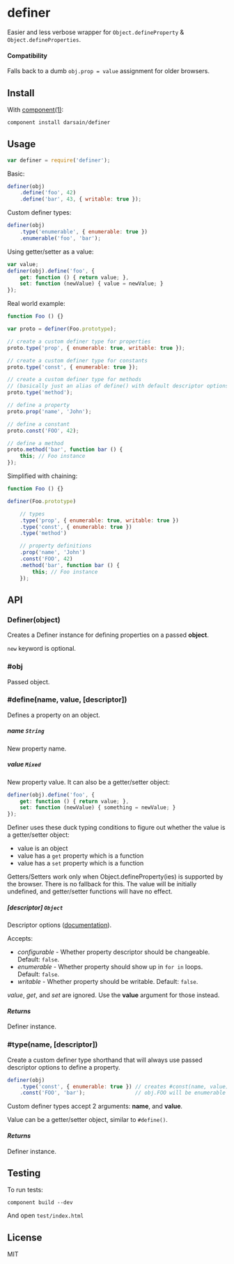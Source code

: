 # definer

Easier and less verbose wrapper for `Object.defineProperty` & `Object.defineProperties`.

#### Compatibility

Falls back to a dumb `obj.prop = value` assignment for older browsers.

## Install

With [component(1)](https://github.com/component/component):

```bash
component install darsain/definer
```

## Usage

```js
var definer = require('definer');
```

Basic:

```js
definer(obj)
	.define('foo', 42)
	.define('bar', 43, { writable: true });
```

Custom definer types:

```js
definer(obj)
	.type('enumerable', { enumerable: true })
	.enumerable('foo', 'bar');
```

Using getter/setter as a value:

```js
var value;
definer(obj).define('foo', {
	get: function () { return value; },
	set: function (newValue) { value = newValue; }
});
```

Real world example:

```js
function Foo () {}

var proto = definer(Foo.prototype);

// create a custom definer type for properties
proto.type('prop', { enumerable: true, writable: true });

// create a custom definer type for constants
proto.type('const', { enumerable: true });

// create a custom definer type for methods
// (basically just an alias of define() with default descriptor options)
proto.type('method');

// define a property
proto.prop('name', 'John');

// define a constant
proto.const('FOO', 42);

// define a method
proto.method('bar', function bar () {
	this; // Foo instance
});
```

Simplified with chaining:

```js
function Foo () {}

definer(Foo.prototype)

	// types
	.type('prop', { enumerable: true, writable: true })
	.type('const', { enumerable: true })
	.type('method')

	// property definitions
	.prop('name', 'John')
	.const('FOO', 42)
	.method('bar', function bar () {
		this; // Foo instance
	});
```

## API

### Definer(object)

Creates a Definer instance for defining properties on a passed **object**.

`new` keyword is optional.

### #obj

Passed object.

### #define(name, value, [descriptor])

Defines a property on an object.

##### name `String`

New property name.

##### value `Mixed`

New property value. It can also be a getter/setter object:

```js
definer(obj).define('foo', {
	get: function () { return value; },
	set: function (newValue) { something = newValue; }
});
```

Definer uses these duck typing conditions to figure out whether the value is a getter/setter object:

- value is an object
- value has a `get` property which is a function
- value has a `set` property which is a function

Getters/Setters work only when Object.defineProperty(ies) is supported by the browser. There is no fallback for this.
The value will be initially undefined, and getter/setter functions will have no effect.

##### [descriptor] `Object`

Descriptor options ([documentation](https://developer.mozilla.org/en-US/docs/Web/JavaScript/Reference/Global_Objects/Object/defineProperty)).

Accepts:

- *configurable* - Whether property descriptor should be changeable. Default: `false`.
- *enumerable* - Whether property should show up in `for in` loops. Default: `false`.
- *writable* - Whether property should be writable. Default: `false`.

*value*, *get*, and *set* are ignored. Use the **value** argument for those instead.

#### *Returns*

Definer instance.

### #type(name, [descriptor])

Create a custom definer type shorthand that will always use passed descriptor options to define a property.

```js
definer(obj)
	.type('const', { enumerable: true }) // creates #const(name, value) method
	.const('FOO', 'bar');                // obj.FOO will be enumerable
```

Custom definer types accept 2 arguments: **name**, and **value**.

Value can be a getter/setter object, similar to `#define()`.

#### *Returns*

Definer instance.

## Testing

To run tests:

```
component build --dev
```

And open `test/index.html`

## License

MIT